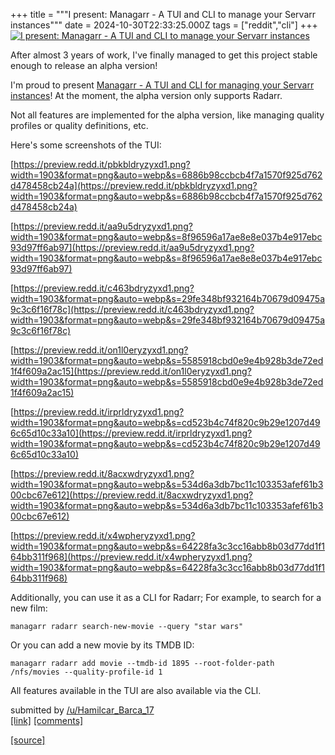 +++
title = """I present: Managarr - A TUI and CLI to manage your Servarr instances"""
date = 2024-10-30T22:33:25.000Z
tags = ["reddit","cli"]
+++
[![I present: Managarr - A TUI and CLI to manage your Servarr instances](https://external-preview.redd.it/Y1pPECZVAjiZkaf5oaNidGxRYIb-YgNusIWnTYPHVhE.jpg?width=640&crop=smart&auto=webp&s=ddd434846c556d20868d46561dce16a97deba898 "I present: Managarr - A TUI and CLI to manage your Servarr instances")](https://www.reddit.com/r/commandline/comments/1gfzbox/i_present_managarr_a_tui_and_cli_to_manage_your/)

After almost 3 years of work, I've finally managed to get this project stable enough to release an alpha version!

I'm proud to present [Managarr - A TUI and CLI for managing your Servarr instances](https://github.com/Dark-Alex-17/managarr)! At the moment, the alpha version only supports Radarr.

Not all features are implemented for the alpha version, like managing quality profiles or quality definitions, etc.

Here's some screenshots of the TUI:

[https://preview.redd.it/pbkbldryzyxd1.png?width=1903&format=png&auto=webp&s=6886b98ccbcb4f7a1570f925d762d478458cb24a](https://preview.redd.it/pbkbldryzyxd1.png?width=1903&format=png&auto=webp&s=6886b98ccbcb4f7a1570f925d762d478458cb24a)

[https://preview.redd.it/aa9u5dryzyxd1.png?width=1903&format=png&auto=webp&s=8f96596a17ae8e8e037b4e917ebc93d97ff6ab97](https://preview.redd.it/aa9u5dryzyxd1.png?width=1903&format=png&auto=webp&s=8f96596a17ae8e8e037b4e917ebc93d97ff6ab97)

[https://preview.redd.it/c463bdryzyxd1.png?width=1903&format=png&auto=webp&s=29fe348bf932164b70679d09475a9c3c6f16f78c](https://preview.redd.it/c463bdryzyxd1.png?width=1903&format=png&auto=webp&s=29fe348bf932164b70679d09475a9c3c6f16f78c)

[https://preview.redd.it/on1l0eryzyxd1.png?width=1903&format=png&auto=webp&s=5585918cbd0e9e4b928b3de72ed1f4f609a2ac15](https://preview.redd.it/on1l0eryzyxd1.png?width=1903&format=png&auto=webp&s=5585918cbd0e9e4b928b3de72ed1f4f609a2ac15)

[https://preview.redd.it/irprldryzyxd1.png?width=1903&format=png&auto=webp&s=cd523b4c74f820c9b29e1207d496c65d10c33a10](https://preview.redd.it/irprldryzyxd1.png?width=1903&format=png&auto=webp&s=cd523b4c74f820c9b29e1207d496c65d10c33a10)

[https://preview.redd.it/8acxwdryzyxd1.png?width=1903&format=png&auto=webp&s=534d6a3db7bc11c103353afef61b300cbc67e612](https://preview.redd.it/8acxwdryzyxd1.png?width=1903&format=png&auto=webp&s=534d6a3db7bc11c103353afef61b300cbc67e612)

[https://preview.redd.it/x4wpheryzyxd1.png?width=1903&format=png&auto=webp&s=64228fa3c3cc16abb8b03d77dd1f164bb311f968](https://preview.redd.it/x4wpheryzyxd1.png?width=1903&format=png&auto=webp&s=64228fa3c3cc16abb8b03d77dd1f164bb311f968)

Additionally, you can use it as a CLI for Radarr; For example, to search for a new film:

`managarr radarr search-new-movie --query "star wars"`

Or you can add a new movie by its TMDB ID:

`managarr radarr add movie --tmdb-id 1895 --root-folder-path /nfs/movies --quality-profile-id 1`

All features available in the TUI are also available via the CLI.

submitted by [/u/Hamilcar\_Barca\_17](https://www.reddit.com/user/Hamilcar_Barca_17)  
[\[link\]](https://www.reddit.com/r/commandline/comments/1gfzbox/i_present_managarr_a_tui_and_cli_to_manage_your/) [\[comments\]](https://www.reddit.com/r/commandline/comments/1gfzbox/i_present_managarr_a_tui_and_cli_to_manage_your/)

[[source]](https://www.reddit.com/r/commandline/comments/1gfzbox/i_present_managarr_a_tui_and_cli_to_manage_your/)
